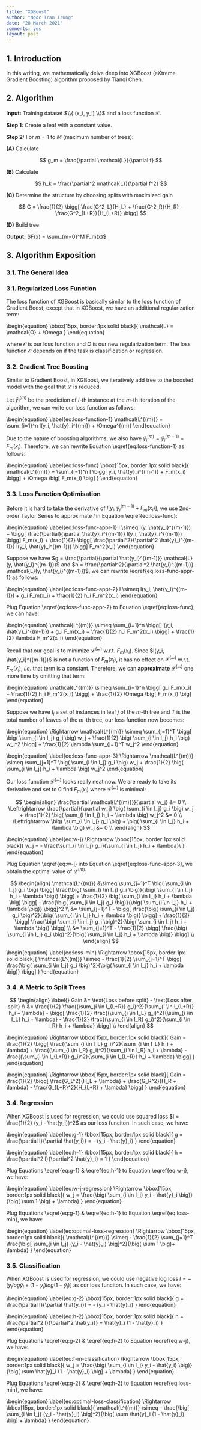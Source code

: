 ```yaml
---
title: "XGBoost"
author: "Ngoc Tran Trung"
date: "28 March 2021"
comments: yes
layout: post
---
```


## 1. Introduction

In this writing, we mathematically delve deep into XGBoost (eXtreme Gradient Boosting) algorithm proposed by Tianqi Chen. 

## 2. Algorithm

__Input:__ Training dataset $\\{ (x_i, y_i) \\}$ and a loss function $\mathcal{L}$.

__Step 1:__ Create a leaf with a constant value.

__Step 2:__ For $m = 1$ to $M$ (maximum number of trees):

__(A)__ Calculate 

$$
g_m = \frac{\partial \mathcal{L}}{\partial f}
$$

__(B)__ Calculate 

$$
h_k = \frac{\partial^2 \mathcal{L}}{\partial f^2}
$$

__(C)__ Determine the structure by choosing splits with maximized gain

$$
G = \frac{1}{2} \bigg[ \frac{G^2_L}{H_L} + \frac{G^2_R}{H_R} - \frac{G^2_{L+R}}{H_{L+R}} \bigg]
$$

__(D)__ Build tree

__Output:__ $F(x) = \sum_{m=0}^M F_m(x)$

## 3. Algorithm Exposition

### 3.1. The General Idea



### 3.1. Regularized Loss Function

The loss function of XGBoost is basically similar to the loss function of Gradient Boost, except that in XGBoost, we have an additional regularization term:

\begin{equation}
\bbox[15px, border:1px solid black]{
\mathcal{L} = \mathcal{O} + \Omega
}
\end{equation}

where $\mathcal{O}$ is our loss function and $\Omega$ is our new regularization term. The loss function $\mathcal{O}$ depends on if the task is classification or regression.

### 3.2. Gradient Tree Boosting

Similar to Gradient Boost, in XGBoost, we iteratively add tree to the boosted model with the goal that $\mathcal{L}$ is reduced. 

Let $\hat{y}_i^{(m)}$ be the prediction of $i$-th instance at the $m$-th iteration of the algorithm, we can write our loss function as follows:

\begin{equation} \label{eq:loss-function-1}
\mathcal{L^{(m)}} = \sum_{i=1}^n l(y_i, \hat{y}_i^{(m)}) + \Omega^{(m)}
\end{equation}

Due to the nature of boosting algorithms, we also have $\hat{y}_i^{(m)} = \hat{y}_i^{(m-1)} + F_m(x_i)$. Therefore, we can rewrite Equation \eqref{eq:loss-function-1} as follows:

\begin{equation} \label{eq:loss-func}
\bbox[15px, border:1px solid black]{
\mathcal{L^{(m)}} = \sum_{i=1}^n l \bigg[ y_i, \hat{y}_i^{(m-1)} + F_m(x_i) \bigg] + \Omega \big[ F_m(x_i) \big]
}
\end{equation}


### 3.3. Loss Function Optimisation 

Before it is hard to take the derivative of $l \bigg[ y_i, \hat{y}_i^{(m-1)} + F_m(x_i) \bigg]$, we use 2nd-order Taylor Series to approximate $l$ in Equation \eqref{eq:loss-func}:

\begin{equation} \label{eq:loss-func-appr-1}
l \simeq l(y, \hat{y_i}^{(m-1)}) + \bigg[ \frac{\partial}{\partial \hat{y}_i^{(m-1)}} l(y_i, \hat{y}_i^{(m-1)}) \bigg] F_m(x_i) + \frac{1}{2} \bigg[ \frac{\partial^2}{\partial^2 \hat{y}_i^{(m-1)}} l(y_i, \hat{y}_i^{(m-1)}) \bigg] F_m^2(x_i)
\end{equation}

Suppose we have $g = \frac{\partial}{\partial \hat{y_i}^{(m-1)}} \mathcal{L}(y, \hat{y_i}^{(m-1)})$ and $h = \frac{\partial^2}{\partial^2 \hat{y_i}^{(m-1)}} \mathcal{L}(y, \hat{y_i}^{(m-1)})$, we can rewrite \eqref{eq:loss-func-appr-1} as follows:

\begin{equation} \label{eq:loss-func-appr-2}
l \simeq l(y_i, \hat{y_i}^{(m-1)}) + g_i F_m(x_i) + \frac{1}{2} h_i F_m^2(x_i)
\end{equation}

Plug Equation \eqref{eq:loss-func-appr-2} to Equation \eqref{eq:loss-func}, we can have:

\begin{equation}
\mathcal{L^{(m)}} \simeq \sum_{i=1}^n \bigg[ l(y_i, \hat{y}_i^{(m-1)}) + g_i F_m(x_i) + \frac{1}{2} h_i F_m^2(x_i) \bigg] + \frac{1}{2} \lambda F_m^2(x_i)
\end{equation}

Recall that our goal is to minimize $\mathcal{L^{(m)}}$ w.r.t. $F_m(x_i)$. Since $l(y_i, \hat{y_i}^{(m-1)})$ is not a function of $F_m(x_i)$, it has no effect on $\mathcal{L^{(m)}}$ w.r.t. $F_m(x_i)$, *i.e.* that term is a constant. Therefore, we can __approximate__ $\mathcal{L^{(m)}}$ one more time by omitting that term:

\begin{equation}
\mathcal{L^{(m)}} \simeq \sum_{i=1}^n \bigg[ g_i F_m(x_i) + \frac{1}{2} h_i F_m^2(x_i) \bigg] + \frac{1}{2} \Omega \big[ F_m(x_i) \big]
\end{equation}

Suppose we have $I_j$ a set of instances in leaf $j$ of the $m$-th tree and $T$ is the total number of leaves of the $m$-th tree, our loss function now becomes:

\begin{equation}
\Rightarrow \mathcal{L^{(m)}} \simeq \sum_{j=1}^T \bigg[ \big( \sum_{i \in I_j} g_i \big) w_j + \frac{1}{2} \big( \sum_{i \in I_j} h_i \big) w_j^2 \bigg] + \frac{1}{2} \lambda \sum_{j=1}^T w_j^2
\end{equation}

\begin{equation} \label{eq:loss-func-appr-3}
\Rightarrow \mathcal{L^{(m)}} \simeq \sum_{j=1}^T \big( \sum_{i \in I_j} g_i \big) w_j + \frac{1}{2} \big( \sum_{i \in I_j} h_i + \lambda \big) w_j^2 
\end{equation}

Our loss function $\mathcal{L^{(m)}}$ looks really neat now. We are ready to take its derivative and set to $0$ find $F_m(x_i)$ where $\mathcal{L^{(m)}}$ is minimal:

$$
\begin{align}
\frac{\partial \mathcal{L^{(m)}}}{\partial w_j} &= 0 \\
\Leftrightarrow \frac{\partial}{\partial w_j} \big( \sum_{i \in I_j} g_i \big) w_j + \frac{1}{2} \big( \sum_{i \in I_j} h_i + \lambda \big) w_j^2 &= 0 \\
\Leftrightarrow \big( \sum_{i \in I_j} g_i \big) + \big( \sum_{i \in I_j} h_i + \lambda \big) w_j &= 0 \\
\end{align}
$$

\begin{equation}  \label{eq:w-j}
\Rightarrow 
\bbox[15px, border:1px solid black]{
w_j = - \frac{\sum_{i \in I_j} g_i}{\sum_{i \in I_j} h_i + \lambda}\\
}
\end{equation}

Plug Equation \eqref{eq:w-j} into Equation \eqref{eq:loss-func-appr-3}, we obtain the optimal value of $\mathcal{L}^{(m)}$:

$$
\begin{align}
\mathcal{L^{(m)}} &\simeq \sum_{j=1}^T \big( \sum_{i \in I_j} g_i \big) \bigg[ \frac{\big( \sum_{i \in I_j} g_i \big)}{\big( \sum_{i \in I_j} h_i + \lambda \big)} \bigg] + \frac{1}{2} \big( \sum_{i \in I_j} h_i + \lambda \big) \bigg[ - \frac{\big( \sum_{i \in I_j} g_i \big)}{\big( \sum_{i \in I_j} h_i + \lambda \big)} \bigg]^2 \\
&= \sum_{j=1}^T - \bigg[ \frac{\big( \sum_{i \in I_j} g_i \big)^2}{\big( \sum_{i \in I_j} h_i + \lambda \big)} \bigg] + \frac{1}{2} \bigg[ \frac{\big( \sum_{i \in I_j} g_i \big)^2}{\big( \sum_{i \in I_j} h_i + \lambda \big)} \bigg] \\
&= \sum_{j=1}^T - \frac{1}{2} \bigg[ \frac{\big( \sum_{i \in I_j} g_i \big)^2}{\big( \sum_{i \in I_j} h_i + \lambda \big)} \bigg] \\
\end{align}
$$

\begin{equation} \label{eq:loss-min}
\Rightarrow
\bbox[15px, border:1px solid black]{
\mathcal{L^{(m)}} \simeq - \frac{1}{2} \sum_{j=1}^T \bigg[ \frac{\big( \sum_{i \in I_j} g_i \big)^2}{\big( \sum_{i \in I_j} h_i + \lambda \big)} \bigg]
}
\end{equation}

### 3.4. A Metric to Split Trees

$$
\begin{align} \label{}
Gain &= \text{Loss before split} - \text{Loss after split} \\
&= \frac{1}{2} \frac{(\sum_{i \in I_{L+R}} g_i)^2}{\sum_{i \in I_{L+R}} h_i + \lambda} - \bigg[ \frac{1}{2} \frac{(\sum_{i \in I_L} g_i)^2}{\sum_{i \in I_L} h_i + \lambda} - \frac{1}{2} \frac{(\sum_{i \in I_R} g_i)^2}{\sum_{i \in I_R} h_i + \lambda} \bigg] \\
\end{align}
$$

\begin{equation}
\Rightarrow
\bbox[15px, border:1px solid black]{
Gain = \frac{1}{2} \bigg[ \frac{(\sum_{i \in I_L} g_i)^2}{\sum_{i \in I_L} h_i + \lambda} + \frac{(\sum_{i \in I_R} g_i)^2}{\sum_{i \in I_R} h_i + \lambda} - \frac{(\sum_{i \in I_{L+R}} g_i)^2}{\sum_{i \in I_{L+R}} h_i + \lambda} \bigg]
}
\end{equation}

\begin{equation}
\Rightarrow
\bbox[15px, border:1px solid black]{
Gain = \frac{1}{2} \bigg[ \frac{G_L^2}{H_L + \lambda} + \frac{G_R^2}{H_R + \lambda} - \frac{G_{L+R}^2}{H_{L+R} + \lambda} \bigg]
}
\end{equation}

### 3.4. Regression

When XGBoost is used for regression, we could use squared loss $l = \frac{1}{2} (y_i - \hat{y_i})^2$ as our loss funciton. In such case, we have:

\begin{equation} \label{eq:g-1}
\bbox[15px, border:1px solid black]{
g = \frac{\partial l}{\partial \hat{y_i}} = - (y_i - \hat{y}_i)
}
\end{equation}

\begin{equation} \label{eq:h-1}
\bbox[15px, border:1px solid black]{
h = \frac{\partial^2 l}{\partial^2 \hat{y}_i} = 1
}
\end{equation}

Plug Equations \eqref{eq:g-1} & \eqref{eq:h-1} to Equation \eqref{eq:w-j}, we have:

\begin{equation} \label{eq:w-j-regression}
\Rightarrow 
\bbox[15px, border:1px solid black]{
w_j = \frac{\big( \sum_{i \in I_j} y_i - \hat{y}_i \big)} {\big( \sum  1 \big) + \lambda}
}
\end{equation}

Plug Equations \eqref{eq:g-1} & \eqref{eq:h-1} to Equation \eqref{eq:loss-min}, we have:

\begin{equation} \label{eq:optimal-loss-regression}
\Rightarrow 
\bbox[15px, border:1px solid black]{
\mathcal{L^{(m)}} \simeq - \frac{1}{2} \sum_{j=1}^T \frac{\big[ \sum_{i \in I_j} (y_i - \hat{y}_i) \big]^2}{\big( \sum  1 \big)+ \lambda}
}
\end{equation}

### 3.5. Classification

When XGBoost is used for regression, we could use negative log loss $l = - [y_i log \hat{y}_i + (1 - y_i) log (1 - \hat{y}_i)]$ as our loss funciton. In such case, we have:

\begin{equation} \label{eq:g-2}
\bbox[15px, border:1px solid black]{
g = \frac{\partial l}{\partial \hat{y_i}} = - (y_i - \hat{y}_i)
}
\end{equation}

\begin{equation} \label{eq:h-2}
\bbox[15px, border:1px solid black]{
h = \frac{\partial^2 l}{\partial^2 \hat{y_i}} = \hat{y}_i (1 - \hat{y}_i)
}
\end{equation}

Plug Equations \eqref{eq:g-2} & \eqref{eq:h-2} to Equation \eqref{eq:w-j}, we have:

\begin{equation} \label{eq:f-m-classification}
\Rightarrow 
\bbox[15px, border:1px solid black]{
w_j = \frac{\big( \sum_{i \in I_j} y_i - \hat{y_i} \big)}{\big[ \sum \hat{y}_i (1 - \hat{y}_i) \big] + \lambda}
}
\end{equation}

Plug Equations \eqref{eq:g-2} & \eqref{eq:h-2} to Equation \eqref{eq:loss-min}, we have:


\begin{equation} \label{eq:optimal-loss-classification}
\Rightarrow 
\bbox[15px, border:1px solid black]{
\mathcal{L^{(m)}} \simeq - \frac{\big[ \sum_{i \in I_j} (y_i - \hat{y}_i) \big]^2}{\big[ \sum  \hat{y}_i (1 - \hat{y}_i) \big] + \lambda}
}
\end{equation}

